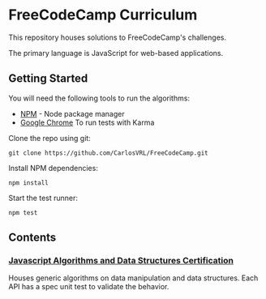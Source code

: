 # FreeCodeCamp Curriculum
This repository houses solutions to FreeCodeCamp's challenges.

The primary language is JavaScript for web-based applications.

## Getting Started
You will need the following tools to run the algorithms:
* [NPM](https://www.npmjs.com/) - Node package manager
* [Google Chrome](https://www.google.com/chrome/) To run tests with Karma

Clone the repo using git:
```
git clone https://github.com/CarlosVRL/FreeCodeCamp.git
```

Install NPM dependencies:
```
npm install
```

Start the test runner:
```
npm test
```

## Contents
### [Javascript Algorithms and Data Structures Certification](https://github.com/CarlosVRL/FreeCodeCamp/tree/master/Javascript%20Algorithms%20And%20Data%20Structures%20Certification/Basic%20Algorithm%20Scripting)
Houses generic algorithms on data manipulation and data structures. Each API has a spec unit test to validate the behavior.

